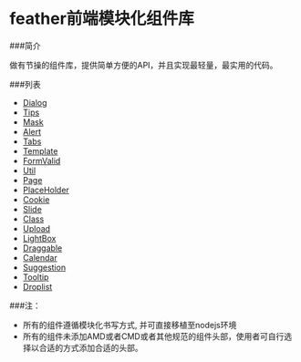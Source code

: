 feather前端模块化组件库
=====================

###简介

做有节操的组件库，提供简单方便的API，并且实现最轻量，最实用的代码。


###列表
* [Dialog](/mod/dialog)
* [Tips](/mod/tips)
* [Mask](/mod/mask)
* [Alert](/mod/alert)
* [Tabs](/mod/tabs)
* [Template](/mod/template)
* [FormValid](/mod/formValid)
* [Util](/mod/util)
* [Page](/mod/page)
* [PlaceHolder](/mod/placeholder)
* [Cookie](/mod/cookie)
* [Slide](/mod/slide)
* [Class](/mod/class)
* [Upload](/mod/upload)
* [LightBox](/mod/lightbox)
* [Draggable](/mod/Draggable)
* [Calendar](/mod/calendar)
* [Suggestion](/mod/suggestion)
* [Tooltip](/mod/tooltip)
* [Droplist](/mod/droplist)

###注：
* 所有的组件遵循模块化书写方式, 并可直接移植至nodejs环境
* 所有的组件未添加AMD或者CMD或者其他规范的组件头部，使用者可自行选择以合适的方式添加合适的头部。

